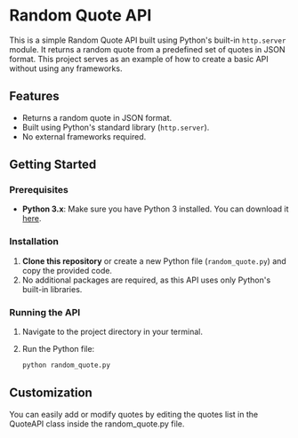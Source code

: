 # Random Quote API

This is a simple Random Quote API built using Python's built-in `http.server` module. It returns a random quote from a predefined set of quotes in JSON format. This project serves as an example of how to create a basic API without using any frameworks.

## Features

- Returns a random quote in JSON format.
- Built using Python's standard library (`http.server`).
- No external frameworks required.
  
## Getting Started

### Prerequisites

- **Python 3.x**: Make sure you have Python 3 installed. You can download it [here](https://www.python.org/downloads/).

### Installation

1. **Clone this repository** or create a new Python file (`random_quote.py`) and copy the provided code.
2. No additional packages are required, as this API uses only Python's built-in libraries.

### Running the API

1. Navigate to the project directory in your terminal.
2. Run the Python file:

   ```bash
   python random_quote.py
## Customization
You can easily add or modify quotes by editing the quotes list in the QuoteAPI class inside the random_quote.py file.

